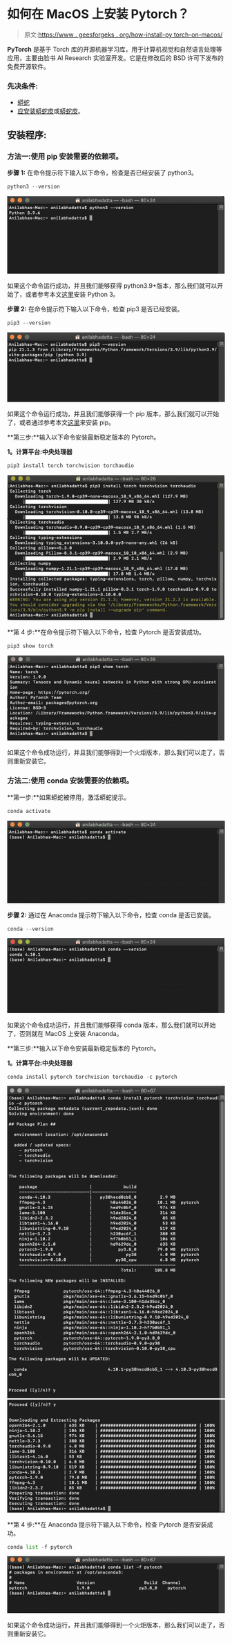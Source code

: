 # 如何在 MacOS 上安装 Pytorch？

> 原文:[https://www . geesforgeks . org/how-install-py torch-on-macos/](https://www.geeksforgeeks.org/how-to-install-pytorch-on-macos/)

**PyTorch** 是基于 Torch 库的开源机器学习库，用于计算机视觉和自然语言处理等应用，主要由脸书 AI Research 实验室开发。它是在修改后的 BSD 许可下发布的免费开源软件。

### 先决条件:

*   [蟒蛇](https://www.geeksforgeeks.org/how-to-download-and-install-python-latest-version-on-macos-mac-os-x/)
*   [应安装蟒蛇皮](https://www.geeksforgeeks.org/how-to-install-pip-in-macos/)或[蟒蛇皮](https://www.geeksforgeeks.org/how-to-install-anaconda-on-linux/)。

## 安装程序:

### **方法一:使用 pip 安装需要的依赖项。**

**步骤 1:** 在命令提示符下输入以下命令，检查是否已经安装了 python3。

```py
python3 --version
```

![checking python version](img/84dd960ab50f6f607ccd71006e710131.png)

如果这个命令运行成功，并且我们能够获得 python3.9+版本，那么我们就可以开始了，或者参考本文[这里](https://www.geeksforgeeks.org/download-and-install-python-3-latest-version/)安装 Python 3。

**步骤 2:** 在命令提示符下输入以下命令，检查 pip3 是否已经安装。

```py
pip3 --version
```

![checking pip version](img/8602d6f646868557b30db9315cd54d64.png)

如果这个命令运行成功，并且我们能够获得一个 pip 版本，那么我们就可以开始了，或者通过参考本文[这里](https://www.geeksforgeeks.org/download-and-install-python-3-latest-version/)来安装 pip。

**第三步:**输入以下命令安装最新稳定版本的 Pytorch。

**1。计算平台:中央处理器**

```py
pip3 install torch torchvision torchaudio
```

![installing  torch, torchvision, and torchaudio](img/e9171f7dce0a898b928fe167c313ea10.png)

**第 4 步:**在命令提示符下输入以下命令，检查 Pytorch 是否安装成功。

```py
pip3 show torch
```

![verifying torch installation](img/9adbd7eb0e4c6b14c278c144e1523965.png)

如果这个命令成功运行，并且我们能够得到一个火炬版本，那么我们可以走了，否则重新安装它。

### **方法二:使用 conda 安装需要的依赖项。**

**第一步:**如果蟒蛇被停用，激活蟒蛇提示。

```py
conda activate
```

![activate conda](img/9c0792c4c67aa8063a38ff3d6d62ee43.png)

**步骤 2:** 通过在 Anaconda 提示符下输入以下命令，检查 conda 是否已安装。

```py
conda --version
```

![check conda version](img/36f56dc3172d9fd9ee439581a35eb25f.png)

如果这个命令成功运行，并且我们能够获得 conda 版本，那么我们就可以开始了，否则就在 MacOS 上安装 Anaconda。

**第三步:**输入以下命令安装最新稳定版本的 Pytorch。

**1。计算平台:中央处理器**

```py
conda install pytorch torchvision torchaudio -c pytorch
```

![installing  torch, torchvision, and torchaudio](img/03a6875480d9953425ee507e510aae1f.png) ![installing  torch, torchvision, and torchaudio](img/d780e624d6a7e54e2981d2ef7af5ec0a.png)

**第 4 步:**在 Anaconda 提示符下输入以下命令，检查 Pytorch 是否安装成功。

```py
conda list -f pytorch
```

![verifying torch installation](img/4c4337677b94cdf43f9e2625fbfeddc6.png)

如果这个命令成功运行，并且我们能够得到一个火炬版本，那么我们可以走了，否则重新安装它。